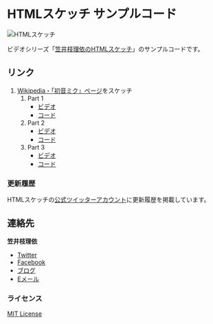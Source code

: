 # HTMLスケッチ サンプルコード

![HTMLスケッチ](http://f.cl.ly/items/2x0g0g3O1n2A180Y3I1s/video.gif)

ビデオシリーズ「[笠井枝理依のHTMLスケッチ](http://www.youtube.com/user/ellekasai/videos)」のサンプルコードです。

## リンク

1. [Wikipedia・「初音ミク」ページ](http://ja.wikipedia.org/wiki/%E5%88%9D%E9%9F%B3%E3%83%9F%E3%82%AF)をスケッチ
    1. Part 1
        * [ビデオ](http://www.youtube.com/watch?v=038wQNc_j1s)
        * [コード](1-wikipedia/part1)
    2. Part 2
        * [ビデオ](http://www.youtube.com/watch?v=cMTDwuL1Mlk)
        * [コード](1-wikipedia/part2)
    3. Part 3
        * [ビデオ](http://www.youtube.com/watch?v=fMiQomHNAd0)
        * [コード](1-wikipedia/part3)

### 更新履歴

HTMLスケッチの[公式ツイッターアカウント](http://twitter.com/htmlsketch)に更新履歴を掲載しています。

## 連絡先

**笠井枝理依**

* [Twitter](http://twitter/ellekasai)
* [Facebook](https://www.facebook.com/elle.kasai)
* [ブログ](http://ellekasai.com)
* [Eメール](mailto:elle.kasai@gmail.com)

### ライセンス

[MIT License](http://ellekasai.mit-license.org/)
